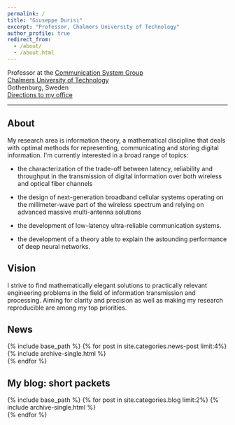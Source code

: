 ```yaml
---
permalink: /
title: "Giuseppe Durisi"
excerpt: "Professor, Chalmers University of Technology"
author_profile: true
redirect_from: 
  - /about/
  - /about.html
---
```


Professor at the [Communication System Group](https://www.chalmers.se/en/staff/Pages/giuseppe-durisi.aspx)  
[Chalmers University of Technology](https://www.chalmers.se/sv/Sidor/default.aspx)    
Gothenburg, Sweden    
[Directions to my office](http://maps.google.com/maps/ms?ie=UTF&msa=0&msid=108483441345999380628.00049637fcf7f87e20bc4)

---
## About
My research area is information theory, a mathematical discipline that deals with optimal methods for representing, communicating and storing digital information. 
I'm currently interested in a broad range of topics:

- the characterization of the trade-off between latency, reliability and throughput in the transmission of digital information over both wireless and optical fiber channels

- the design of next-generation broadband cellular systems operating on the millimeter-wave part of the wireless spectrum and relying on advanced massive multi-antenna solutions

- the development of  low-latency ultra-reliable communication systems.

- the development of a theory able to explain the astounding performance of deep neural networks.

## Vision

I strive  to find mathematically elegant solutions to practically relevant engineering problems in the field of information transmission and processing.  Aiming for clarity and precision as well as making my research reproducible are among  my top priorities. 


## News
{% include base_path %}
{% for post in site.categories.news-post limit:4%}
    {% include archive-single.html %}  
{% endfor %}

## My blog: short packets

{% include base_path %}
{% for post in site.categories.blog limit:2%}
    {% include archive-single.html %}  
{% endfor %}